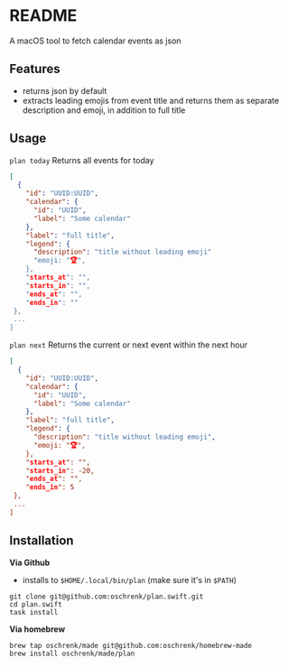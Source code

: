 # README

A macOS tool to fetch calendar events as json

## Features

- returns json by default
- extracts leading emojis from event title and returns them as separate description and emoji, in addition to full title

## Usage

`plan today` Returns all events for today

```json
[
  {
    "id": "UUID:UUID",
    "calendar": {
      "id": "UUID",
      "label": "Some calendar"
    },
    "label": "full title",
    "legend": {
      "description": "title without leading emoji"
      "emoji: "🏆",
    },
    "starts_at": "",
    "starts_in": "",
    "ends_at": "",
    "ends_in": ""
 },
 ...
]
```

`plan next` Returns the current or next event within the next hour

```json
[
  {
    "id": "UUID:UUID",
    "calendar": {
      "id": "UUID",
      "label": "Some calendar"
    },
    "label": "full title",
    "legend": {
      "description": "title without leading emoji",
      "emoji: "🏆",
    },
    "starts_at": "",
    "starts_in": -20,
    "ends_at": "",
    "ends_in": 5
 },
 ...
]
```

## Installation

**Via Github**

- installs to `$HOME/.local/bin/plan` (make sure it's in `$PATH`)


```
git clone git@github.com:oschrenk/plan.swift.git
cd plan.swift
task install
```

**Via homebrew**

```
brew tap oschrenk/made git@github.com:oschrenk/homebrew-made
brew install oschrenk/made/plan
```

